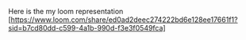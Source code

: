 Here is the my loom representation [https://www.loom.com/share/ed0ad2deec274222bd6e128ee17661f1?sid=b7cd80dd-c599-4a1b-990d-f3e3f0549fca]
